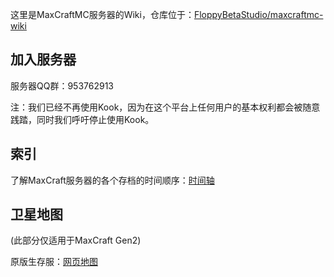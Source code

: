 这里是MaxCraftMC服务器的Wiki，仓库位于：[FloppyBetaStudio/maxcraftmc-wiki](https://github.com/FloppyBetaStudio/maxcraftmc-wiki/)

## 加入服务器

服务器QQ群：953762913

注：我们已经不再使用Kook，因为在这个平台上任何用户的基本权利都会被随意践踏，同时我们呼吁停止使用Kook。

## 索引

了解MaxCraft服务器的各个存档的时间顺序：[时间轴](/历史/时间轴)

## 卫星地图

(此部分仅适用于MaxCraft Gen2)

原版生存服：[网页地图](https://redstone.maxcraft.iruanp.com/)

